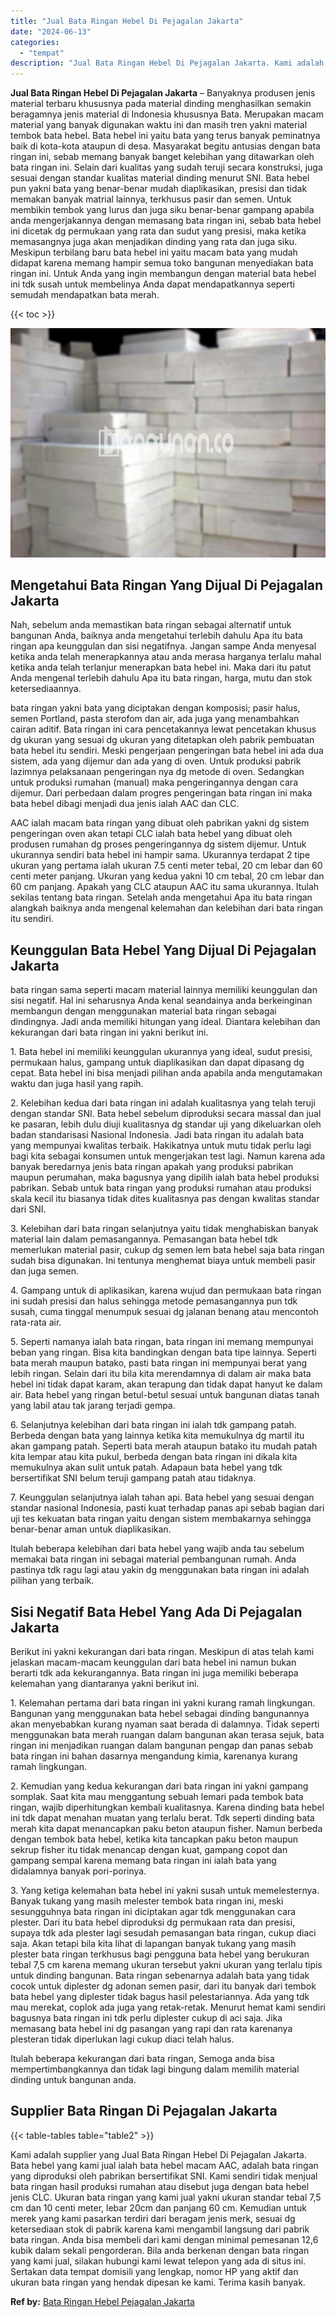 ```yaml
---
title: "Jual Bata Ringan Hebel Di Pejagalan Jakarta"
date: "2024-06-13"
categories: 
  - "tempat"
description: "Jual Bata Ringan Hebel Di Pejagalan Jakarta. Kami adalah supplier yang Jual Bata Ringan Hebel Di Pejagalan Jakarta. Bata hebel yang kami jual ialah bata hebe..."
---
```


**Jual Bata Ringan Hebel Di Pejagalan Jakarta** – Banyaknya produsen jenis material terbaru khususnya pada material dinding menghasilkan semakin beragamnya jenis material di Indonesia khususnya Bata. Merupakan macam material yang banyak digunakan waktu ini dan masih tren yakni material tembok bata hebel. Bata hebel ini yaitu bata yang terus banyak peminatnya baik di kota-kota ataupun di desa. Masyarakat begitu antusias dengan bata ringan ini, sebab memang banyak banget kelebihan yang ditawarkan oleh bata ringan ini. Selain dari kualitas yang sudah teruji secara konstruksi, juga sesuai dengan standar kualitas material dinding menurut SNI. Bata hebel pun yakni bata yang benar-benar mudah diaplikasikan, presisi dan tidak memakan banyak matrial lainnya, terkhusus pasir dan semen. Untuk membikin tembok yang lurus dan juga siku benar-benar gampang apabila anda mengerjakannya dengan memasang bata ringan ini, sebab bata hebel ini dicetak dg permukaan yang rata dan sudut yang presisi, maka ketika memasangnya juga akan menjadikan dinding yang rata dan juga siku. Meskipun terbilang baru bata hebel ini yaitu macam bata yang mudah didapat karena memang hampir semua toko bangunan menyediakan bata ringan ini. Untuk Anda yang ingin membangun dengan material bata hebel ini tdk susah untuk membelinya Anda dapat mendapatkannya seperti semudah mendapatkan bata merah.

{{< toc >}}

![Jual Bata Ringan Hebel Di Pejagalan Jakarta](/images/jual-hebel-murah-06.png)

## Mengetahui Bata Ringan Yang Dijual Di Pejagalan Jakarta

Nah, sebelum anda memastikan bata ringan sebagai alternatif untuk bangunan Anda, baiknya anda mengetahui terlebih dahulu Apa itu bata ringan apa keunggulan dan sisi negatifnya. Jangan sampe Anda menyesal ketika anda telah menerapkannya atau anda merasa harganya terlalu mahal ketika anda telah terlanjur menerapkan bata hebel ini. Maka dari itu patut Anda mengenal terlebih dahulu Apa itu bata ringan, harga, mutu dan stok ketersediaannya.

bata ringan yakni bata yang diciptakan dengan komposisi; pasir halus, semen Portland, pasta sterofom dan air, ada juga yang menambahkan cairan aditif. Bata ringan ini cara pencetakannya lewat pencetakan khusus dg ukuran yang sesuai dg ukuran yang ditetapkan oleh pabrik pembuatan bata hebel itu sendiri. Meski pengerjaan pengeringan bata hebel ini ada dua sistem, ada yang dijemur dan ada yang di oven. Untuk produksi pabrik lazimnya pelaksanaan pengeringan nya dg metode di oven. Sedangkan untuk produksi rumahan (manual) maka pengeringannya dengan cara dijemur. Dari perbedaan dalam progres pengeringan bata ringan ini maka bata hebel dibagi menjadi dua jenis ialah AAC dan CLC.

AAC ialah macam bata ringan yang dibuat oleh pabrikan yakni dg sistem pengeringan oven akan tetapi CLC ialah bata hebel yang dibuat oleh produsen rumahan dg proses pengeringannya dg sistem dijemur. Untuk ukurannya sendiri bata hebel ini hampir sama. Ukurannya terdapat 2 tipe ukuran yang pertama ialah ukuran 7.5 centi meter tebal, 20 cm lebar dan 60 centi meter panjang. Ukuran yang kedua yakni 10 cm tebal, 20 cm lebar dan 60 cm panjang. Apakah yang CLC ataupun AAC itu sama ukurannya. Itulah sekilas tentang bata ringan. Setelah anda mengetahui Apa itu bata ringan alangkah baiknya anda mengenal kelemahan dan kelebihan dari bata ringan itu sendiri.

## Keunggulan Bata Hebel Yang Dijual Di Pejagalan Jakarta

bata ringan sama seperti macam material lainnya memiliki keunggulan dan sisi negatif. Hal ini seharusnya Anda kenal seandainya anda berkeinginan membangun dengan menggunakan material bata ringan sebagai dindingnya. Jadi anda memiliki hitungan yang ideal. Diantara kelebihan dan kekurangan dari bata ringan ini yakni berikut ini.

1\. Bata hebel ini memiliki keunggulan ukurannya yang ideal, sudut presisi, permukaan halus, gampang untuk diaplikasikan dan dapat dipasang dg cepat. Bata hebel ini bisa menjadi pilihan anda apabila anda mengutamakan waktu dan juga hasil yang rapih.

2\. Kelebihan kedua dari bata ringan ini adalah kualitasnya yang telah teruji dengan standar SNI. Bata hebel sebelum diproduksi secara massal dan jual ke pasaran, lebih dulu diuji kualitasnya dg standar uji yang dikeluarkan oleh badan standarisasi Nasional Indonesia. Jadi bata ringan itu adalah bata yang mempunyai kwalitas terbaik. Hakikatnya untuk mutu tidak perlu lagi bagi kita sebagai konsumen untuk mengerjakan test lagi. Namun karena ada banyak beredarnya jenis bata ringan apakah yang produksi pabrikan maupun perumahan, maka bagusnya yang dipilih ialah bata hebel produksi pabrikan. Sebab untuk bata ringan yang produksi rumahan atau produksi skala kecil itu biasanya tidak dites kualitasnya pas dengan kwalitas standar dari SNI.

3\. Kelebihan dari bata ringan selanjutnya yaitu tidak menghabiskan banyak material lain dalam pemasangannya. Pemasangan bata hebel tdk memerlukan material pasir, cukup dg semen lem bata hebel saja bata ringan sudah bisa digunakan. Ini tentunya menghemat biaya untuk membeli pasir dan juga semen.

4\. Gampang untuk di aplikasikan, karena wujud dan permukaan bata ringan ini sudah presisi dan halus sehingga metode pemasangannya pun tdk susah, cuma tinggal menumpuk sesuai dg jalanan benang atau mencontoh rata-rata air.

5\. Seperti namanya ialah bata ringan, bata ringan ini memang mempunyai beban yang ringan. Bisa kita bandingkan dengan bata tipe lainnya. Seperti bata merah maupun batako, pasti bata ringan ini mempunyai berat yang lebih ringan. Selain dari itu bila kita merendamnya di dalam air maka bata hebel ini tidak dapat karam, akan terapung dan tidak dapat hanyut ke dalam air. Bata hebel yang ringan betul-betul sesuai untuk bangunan diatas tanah yang labil atau tak jarang terjadi gempa.

6\. Selanjutnya kelebihan dari bata ringan ini ialah tdk gampang patah. Berbeda dengan bata yang lainnya ketika kita memukulnya dg martil itu akan gampang patah. Seperti bata merah ataupun batako itu mudah patah kita lempar atau kita pukul, berbeda dengan bata ringan ini dikala kita memukulnya akan sulit untuk patah. Adapaun bata hebel yang tdk bersertifikat SNI belum teruji gampang patah atau tidaknya.

7\. Keunggulan selanjutnya ialah tahan api. Bata hebel yang sesuai dengan standar nasional Indonesia, pasti kuat terhadap panas api sebab bagian dari uji tes kekuatan bata ringan yaitu dengan sistem membakarnya sehingga benar-benar aman untuk diaplikasikan.

Itulah beberapa kelebihan dari bata hebel yang wajib anda tau sebelum memakai bata ringan ini sebagai material pembangunan rumah. Anda pastinya tdk ragu lagi atau yakin dg menggunakan bata ringan ini adalah pilihan yang terbaik.

## Sisi Negatif Bata Hebel Yang Ada Di Pejagalan Jakarta

Berikut ini yakni kekurangan dari bata ringan. Meskipun di atas telah kami jelaskan macam-macam keunggulan dari bata hebel ini namun bukan berarti tdk ada kekurangannya. Bata ringan ini juga memiliki beberapa kelemahan yang diantaranya yakni berikut ini.

1\. Kelemahan pertama dari bata ringan ini yakni kurang ramah lingkungan. Bangunan yang menggunakan bata hebel sebagai dinding bangunannya akan menyebabkan kurang nyaman saat berada di dalamnya. Tidak seperti menggunakan bata merah ruangan dalam bangunan akan terasa sejuk, bata ringan ini menjadikan ruangan dalam bangunan pengap dan panas sebab bata ringan ini bahan dasarnya mengandung kimia, karenanya kurang ramah lingkungan.

2\. Kemudian yang kedua kekurangan dari bata ringan ini yakni gampang somplak. Saat kita mau menggantung sebuah lemari pada tembok bata ringan, wajib diperhitungkan kembali kualitasnya. Karena dinding bata hebel ini tdk dapat menahan muatan yang terlalu berat. Tdk seperti dinding bata merah kita dapat menancapkan paku beton ataupun fisher. Namun berbeda dengan tembok bata hebel, ketika kita tancapkan paku beton maupun sekrup fisher itu tidak menancap dengan kuat, gampang copot dan gampang sempal karena memang bata ringan ini ialah bata yang didalamnya banyak pori-porinya.

3\. Yang ketiga kelemahan bata hebel ini yakni susah untuk memelesternya. Banyak tukang yang masih melester tembok bata ringan ini, meski sesungguhnya bata ringan ini diciptakan agar tdk menggunakan cara plester. Dari itu bata hebel diproduksi dg permukaan rata dan presisi, supaya tdk ada plester lagi sesudah pemasangan bata ringan, cukup diaci saja. Akan tetapi bila kita lihat di lapangan banyak tukang yang masih plester bata ringan terkhusus bagi pengguna bata hebel yang berukuran tebal 7,5 cm karena memang ukuran tersebut yakni ukuran yang terlalu tipis untuk dinding bangunan. Bata ringan sebenarnya adalah bata yang tidak cocok untuk diplester dg adonan semen pasir, dari itu banyak dari tembok bata hebel yang diplester tidak bagus hasil pelestariannya. Ada yang tdk mau merekat, coplok ada juga yang retak-retak. Menurut hemat kami sendiri bagusnya bata ringan ini tdk perlu diplester cukup di aci saja. Jika memasang bata hebel ini dg pasangan yang rapi dan rata karenanya plesteran tidak diperlukan lagi cukup diaci telah halus.

Itulah beberapa kekurangan dari bata ringan, Semoga anda bisa mempertimbangkannya dan tidak lagi bingung dalam memilih material dinding untuk bangunan anda.

## Supplier Bata Ringan Di Pejagalan Jakarta

{{< table-tables table="table2" >}}

Kami adalah supplier yang Jual Bata Ringan Hebel Di Pejagalan Jakarta. Bata hebel yang kami jual ialah bata hebel macam AAC, adalah bata ringan yang diproduksi oleh pabrikan bersertifikat SNI. Kami sendiri tidak menjual bata ringan hasil produksi rumahan atau disebut juga dengan bata hebel jenis CLC. Ukuran bata ringan yang kami jual yakni ukuran standar tebal 7,5 cm dan 10 centi meter, lebar 20cm dan panjang 60 cm. Kemudian untuk merek yang kami pasarkan terdiri dari beragam jenis merk, sesuai dg ketersediaan stok di pabrik karena kami mengambil langsung dari pabrik bata ringan. Anda bisa membeli dari kami dengan minimal pemesanan 12,6 kubik dalam sekali pengorderan. Bila anda berkenan dengan bata ringan yang kami jual, silakan hubungi kami lewat telepon yang ada di situs ini. Sertakan data tempat domisili yang lengkap, nomor HP yang aktif dan ukuran bata ringan yang hendak dipesan ke kami. Terima kasih banyak.

**Ref by:** [Bata Ringan Hebel Pejagalan Jakarta](https://id.wikipedia.org/wiki/Bata)
